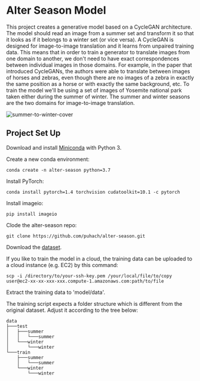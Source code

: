 # Alter Season Model

This project creates a generative model based on a CycleGAN architecture. The model should read an image from a summer set and transform it so that it looks as if it belongs to a winter set (or vice versa). A CycleGAN is designed for image-to-image translation and it learns from unpaired training data. This means that in order to train a generator to translate images from one domain to another, we don't need to have exact correspondences between individual images in those domains. For example, in the paper that introduced CycleGANs, the authors were able to translate between images of horses and zebras, even though there are no images of a zebra in exactly the same position as a horse or with exactly the same background, etc. To train the model we'll be using a set of images of Yosemite national park taken either during the summer of winter. The summer and winter seasons are the two domains for image-to-image translation.

![summer-to-winter-cover](./assets/cover.jpg)


## Project Set Up

Download and install [Miniconda](https://docs.conda.io/en/latest/miniconda.html) with Python 3.

Create a new conda environment:
```
conda create -n alter-season python=3.7
```

Install PyTorch:
```
conda install pytorch=1.4 torchvision cudatoolkit=10.1 -c pytorch
```

Install imageio:
```
pip install imageio
```

Clode the alter-season repo:
```
git clone https://github.com/puhach/alter-season.git
```

Download the [dataset](https://video.udacity-data.com/topher/2018/November/5be66e78_summer2winter-yosemite/summer2winter-yosemite.zip).


If you like to train the model in a cloud, the training data can be uploaded to a cloud instance (e.g. EC2) by this command:
```
scp -i /directory/to/your-ssh-key.pem /your/local/file/to/copy user@ec2-xx-xx-xxx-xxx.compute-1.amazonaws.com:path/to/file 
```

Extract the training data to 'model/data'.

The training script expects a folder structure which is different from the original dataset. Adjust it according to the tree below:
```
data
├───test
│   ├───summer
│   │   └───summer
│   └───winter
│       └───winter
└───train
    ├───summer
    │   └───summer
    └───winter
        └───winter
```

